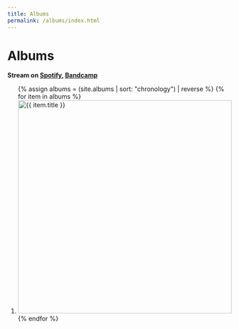 ```yaml
---
title: Albums
permalink: /albums/index.html
---
```


# Albums

**Stream on [Spotify](https://open.spotify.com/search/albums/%22aaron%20irwin%22), [Bandcamp](https://aaronirwin.bandcamp.com)**

<ol class="pad-0 grid-2">
{% assign albums = (site.albums | sort: "chronology") | reverse %}
{% for item in albums %}
  <li class="block-flow">
    <a class="block-flex flex-column" href="{{ item.url | relative_url }}">
      <img
        alt="{{ item.title }}"
        width="480"
        height="480"
        src="{{ item.cover.min }}" />
    </a>
  </li>
{% endfor %}
</ol>
